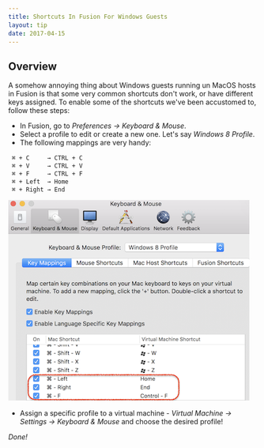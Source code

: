 ```yaml
---
title: Shortcuts In Fusion For Windows Guests
layout: tip
date: 2017-04-15
---
```


## Overview

A somehow annoying thing about Windows guests running un MacOS hosts in Fusion is that some very common shortcuts don't work, or have different keys assigned. To enable some of the shortcuts we've been accustomed to, follow these steps:

* In Fusion, go to _Preferences → Keyboard & Mouse_.
* Select a profile to edit or create a new one. Let's say _Windows 8 Profile_.
* The following mappings are very handy:

```
 ⌘ + C     → CTRL + C
 ⌘ + V     → CTRL + V
 ⌘ + F     → CTRL + F
 ⌘ + Left  → Home
 ⌘ + Right → End
```

<img src="/assets/images/tips/fusion-keys.png" alt="fusion-keys" class="figure-body">

* Assign a specific profile to a virtual machine - _Virtual Machine → Settings → Keyboard & Mouse_ and choose the desired profile!

_Done!_
